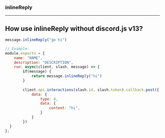 ### inlineReply
---

## How use inlineReply without discord.js v13?
```js
message.inlineReply("go hi")

// Example: 
module.exports = {
	name: "NAME",
	description: "DESCRIPTION",
	run: async(client, slash, message) => {
		if(message) {
			return message.inlineReply("hi")
		}
	
		client.api.interactions(slash.id, slash.token).callback.post({
			data: {
				type: 4,
				data: {
					content: "hi",
				}
			}
		})
  }
};
```
